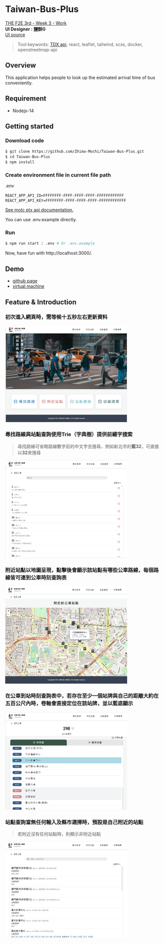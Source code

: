 # Taiwan-Bus-Plus
[THE F2E 3rd - Week 3 - Work](https://2021.thef2e.com/news/week3)  
**UI Designer : 鹽酥G**  
[UI source](https://www.figma.com/file/JTb1ArUXnSceYEt6DmCGib/Week3---%E5%85%A8%E5%8F%B0%E5%85%AC%E8%BB%8A%E5%8B%95%E6%85%8B%E6%99%82%E5%88%BB%E6%9F%A5%E8%A9%A2%E6%87%89%E7%94%A8%E6%9C%8D%E5%8B%99?node-id=25%3A3)

> Tool keywords: [TDX api](https://tdx.transportdata.tw/api-service/swagger), react, leaflet, tailwind, scss, docker, openstreetmap-api


## Overview
This application helps people to look up the estimated arrival time of bus conveniently.
## Requirement
+ Nodejs-14

## Getting started
### Download code
```sh
$ git clone https://github.com/Zhima-Mochi/Taiwan-Bus-Plus.git
$ cd Taiwan-Bus-Plus
$ npm install
```
### Create environment file in current file path
.env
```
REACT_APP_API_ID=FFFFFFFF-FFFF-FFFF-FFFF-FFFFFFFFFFFF
REACT_APP_API_KEY=FFFFFFFF-FFFF-FFFF-FFFF-FFFFFFFFFFFF
```
[See motc ptx api documentation.](https://motc-ptx-api-documentation.gitbook.io/motc-ptx-api-documentation/)  

You can use .env.example directly.

### Run

```sh
$ npm run start : .env # Or .env.example
```
Now, have fun with http://localhost:3000/.

## Demo
+ [github page](https://zhima-mochi.github.io/Taiwan-Bus-Plus/)
+ [virtual machine](http://108.61.187.106:8089/#/)

## Feature & Introduction

### 初次進入網頁時，需等候十五秒左右更新資料

<img src="./demo/demo1.png" alt="img" width="390"/>

### 尋找路線與站點查詢使用Trie（字典樹）提供前綴字搜索
> 尋找路線可省略路線數字前的中文字去搜尋，例如新北市的**藍32**，可直接以**32**來搜尋  

<img src="./demo/demo2.png" alt="img" width="390"/>

###  附近站點以地圖呈現，點擊後會顯示該站點有哪些公車路線，每個路線皆可連到公車時刻查詢表 

<img src="./demo/demo3.png" alt="img" width="390"/>

### 在公車到站時刻查詢表中，若存在至少一個站牌與自己的距離大約在五百公尺內時，卷軸會直接定位在該站牌，並以藍底顯示

<img src="./demo/demo5.png" alt="img" width="390"/>

### 站點查詢當無任何輸入及縣市選擇時，預設是自己附近的站點
> 若附近沒有任何站點時，則顯示非附近站點
<img src="./demo/demo4.png" alt="img" width="390"/>
